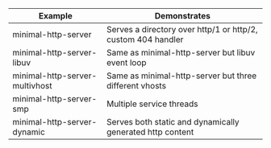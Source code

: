 |Example|Demonstrates|
---|---
minimal-http-server|Serves a directory over http/1 or http/2, custom 404 handler
minimal-http-server-libuv|Same as minimal-http-server but libuv event loop
minimal-http-server-multivhost|Same as minimal-http-server but three different vhosts
minimal-http-server-smp|Multiple service threads
minimal-http-server-dynamic|Serves both static and dynamically generated http content
